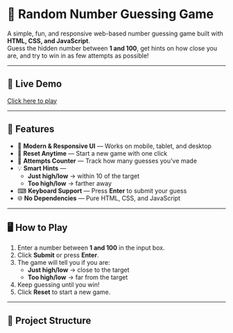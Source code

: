 # 🎯 Random Number Guessing Game

A simple, fun, and responsive web-based number guessing game built with **HTML, CSS, and JavaScript**.  
Guess the hidden number between **1 and 100**, get hints on how close you are, and try to win in as few attempts as possible!

---

## 🚀 Live Demo
[Click here to play]([https://your-deployment-link-here](https://number-guess-game-j45pmh4ce-pacha-kranthi-kumars-projects.vercel.app/))

---

## 📌 Features
- 🎨 **Modern & Responsive UI** — Works on mobile, tablet, and desktop
- 🔄 **Reset Anytime** — Start a new game with one click
- 📝 **Attempts Counter** — Track how many guesses you’ve made
- 💡 **Smart Hints** —  
  - **Just high/low** → within 10 of the target  
  - **Too high/low** → farther away
- ⌨ **Keyboard Support** — Press **Enter** to submit your guess
- 🌐 **No Dependencies** — Pure HTML, CSS, and JavaScript

---

## 🖥️ How to Play
1. Enter a number between **1 and 100** in the input box.
2. Click **Submit** or press **Enter**.
3. The game will tell you if you are:
   - **Just high/low** → close to the target
   - **Too high/low** → far from the target
4. Keep guessing until you win!
5. Click **Reset** to start a new game.

---

## 📂 Project Structure
